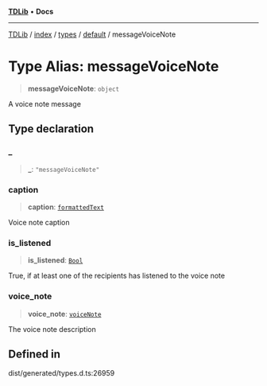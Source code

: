 [**TDLib**](../../../../../../README.md) • **Docs**

***

[TDLib](../../../../../../modules.md) / [index](../../../../../README.md) / [types](../../../README.md) / [default](../README.md) / messageVoiceNote

# Type Alias: messageVoiceNote

> **messageVoiceNote**: `object`

A voice note message

## Type declaration

### \_

> **\_**: `"messageVoiceNote"`

### caption

> **caption**: [`formattedText`](formattedText.md)

Voice note caption

### is\_listened

> **is\_listened**: [`Bool`](Bool.md)

True, if at least one of the recipients has listened to the voice note

### voice\_note

> **voice\_note**: [`voiceNote`](voiceNote.md)

The voice note description

## Defined in

dist/generated/types.d.ts:26959
